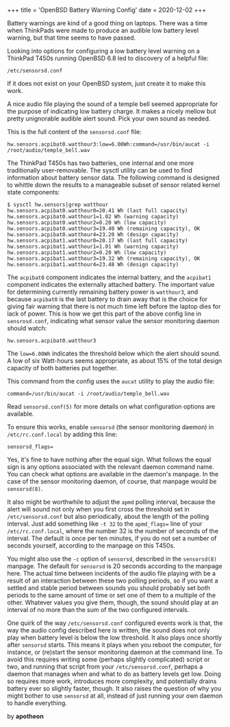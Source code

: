 +++
title = 'OpenBSD Battery Warning Config'
date = 2020-12-02
+++

Battery warnings are kind of a good thing on laptops.  There was a time when ThinkPads were made to produce an audible low battery level warning, but that time seems to have passed.

Looking into options for configuring a low battery level warning on a ThinkPad T450s running OpenBSD 6.8 led to discovery of a helpful file:

    /etc/sensorsd.conf

If it does not exist on your OpenBSD system, just create it to make this work.

A nice audio file playing the sound of a temple bell seemed appropriate for the purpose of indicating low battery charge.  It makes a nicely mellow but pretty unignorable audible alert sound.  Pick your own sound as needed.

This is the full content of the `sensorsd.conf` file:

    hw.sensors.acpibat0.watthour3:low=6.00Wh:command=/usr/bin/aucat -i /root/audio/temple_bell.wav

The ThinkPad T450s has two batteries, one internal and one more traditionally user-removable.  The sysctl utility can be used to find information about battery sensor data.  The following command is designed to whittle down the results to a manageable subset of sensor related kernel state components:

    $ sysctl hw.sensors|grep watthour
    hw.sensors.acpibat0.watthour0=20.41 Wh (last full capacity)
    hw.sensors.acpibat0.watthour1=1.02 Wh (warning capacity)
    hw.sensors.acpibat0.watthour2=0.20 Wh (low capacity)
    hw.sensors.acpibat0.watthour3=19.40 Wh (remaining capacity), OK
    hw.sensors.acpibat0.watthour4=23.20 Wh (design capacity)
    hw.sensors.acpibat1.watthour0=20.17 Wh (last full capacity)
    hw.sensors.acpibat1.watthour1=1.01 Wh (warning capacity)
    hw.sensors.acpibat1.watthour2=0.20 Wh (low capacity)
    hw.sensors.acpibat1.watthour3=19.32 Wh (remaining capacity), OK
    hw.sensors.acpibat1.watthour4=23.48 Wh (design capacity)

The `acpibat0` component indicates the internal battery, and the `acpibat1` component indicates the externally attached battery.  The important value for determining currently remaining battery power is `watthour3`, and because `acpibat0` is the last battery to drain away that is the choice for giving fair warning that there is not much time left before the laptop dies for lack of power.  This is how we get this part of the above config line in `sensrosd.conf`, indicating what sensor value the sensor monitoring daemon should watch:

    hw.sensors.acpibat0.watthour3

The `low=6.00Wh` indicates the threshold below which the alert should sound.  A low of six Watt-hours seems appropriate, as about 15% of the total design capacity of both batteries put together.

This command from the config uses the `aucat` utility to play the audio file:

    command=/usr/bin/aucat -i /root/audio/temple_bell.wav

Read `sensorsd.conf(5)` for more details on what configuration options are available.

To ensure this works, enable `sensorsd` (the sensor monitoring daemon) in `/etc/rc.conf.local` by adding this line:

    sensorsd_flags=

Yes, it's fine to have nothing after the equal sign.  What follows the equal sign is any options associated with the relevant daemon command name.  You can check what options are available in the daemon's manpage.  In the case of the sensor monitoring daemon, of course, that manpage would be `sensorsd(8)`.

It also might be worthwhile to adjust the `apmd` polling interval, because the alert will sound not only when you first cross the threshold set in `/etc/sensorsd.conf` but also periodically, about the length of the polling interval.  Just add something like `-t 32` to the `apmd_flags=` line of your `/etc/rc.conf.local`, where the number 32 is the number of seconds of the interval.  The default is once per ten minutes, if you do not set a number of seconds yourself, according to the manpage on this T450s.

You might also use the `-c` option of `sensorsd`, described in the `sensorsd(8)` manpage.  The default for `sensorsd` is 20 seconds according to the manpage here.  The actual time between incidents of the audio file playing with be a result of an interaction between these two polling periods, so if you want a settled and stable period between sounds you should probably set both periods to the same amount of time or set one of them to a multiple of the other.  Whatever values you give them, though, the sound should play at an interval of no more than the sum of the two configured intervals.

One quirk of the way `/etc/sensorsd.conf` configured events work is that, the way the audio config described here is written, the sound does not only play when battery level is below the low threshold.  It also plays once shortly after `sensorsd` starts.  This means it plays when you reboot the computer, for instance, or (re)start the sensor monitoring daemon at the command line.  To avoid this requires writing some (perhaps slightly complicated) script or two, and running that script from your `/etc/sensorsd.conf`, perhaps a daemon that manages when and what to do as battery levels get low.  Doing so requires more work, introduces more complexity, and potentially drains battery ever so slightly faster, though.  It also raises the question of why you might bother to use `sensorsd` at all, instead of just running your own daemon to handle everything.

<p class="subtitle signature">by <strong>apotheon</strong></p>
